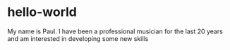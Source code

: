 # hello-world
My name is Paul. I have been a professional musician for the last 20 years and am interested in developing some new skills
